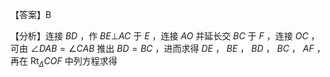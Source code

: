 【答案】B

【分析】连接 $B D$ ，作 $B E \bot A C$ 于 $E$ ，连接 $A O$ 并延长交 $B C$ 于 $F$ ，连接 $O C$ ，可由 $\angle D A B = \angle C A B$ 推出 $B D = B C$ ，进而求得 $D E$ ， $B E$ ， $B D$ ， $B C$ ， $A F$ ，再在 $\mathrm { R t } _ { \Delta } C O F$ 中列方程求得
